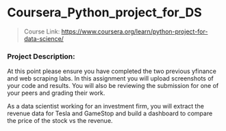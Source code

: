 # Coursera_Python_project_for_DS
> Course Link: https://www.coursera.org/learn/python-project-for-data-science/
### Project Description:
At this point please ensure you have completed the two previous yfinance and web scraping labs. In this assignment you will upload screenshots of your code and results. You will also be reviewing the submission for one of your peers and grading their work.

As a data scientist working for an investment firm, you will extract the revenue data for Tesla and GameStop and build a dashboard to compare the price of the stock vs the revenue. 
